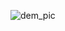 ![dem_pic](https://user-images.githubusercontent.com/125098211/234911572-f4c8fbb2-fcf5-4427-9111-49a797f3f4c8.jpg)
